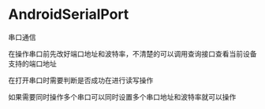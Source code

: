 # AndroidSerialPort
串口通信

在操作串口前先改好端口地址和波特率，不清楚的可以调用查询接口查看当前设备支持的端口地址

在打开串口时需要判断是否成功在进行读写操作

如果需要同时操作多个串口可以同时设置多个串口地址和波特率就可以操作